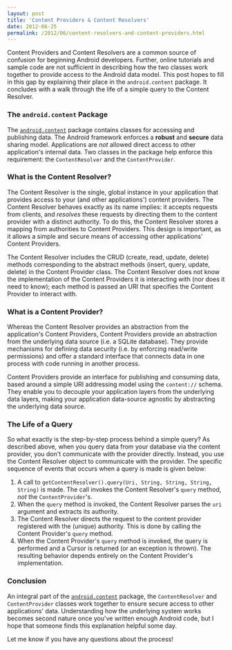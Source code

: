```yaml
---
layout: post
title: 'Content Providers & Content Resolvers'
date: 2012-06-25
permalink: /2012/06/content-resolvers-and-content-providers.html
---
```

Content Providers and Content Resolvers are a common source of confusion for beginning
Android developers. Further, online tutorials and sample code are not sufficient in
describing how the two classes work together to provide access to the Android data
model. This post hopes to fill in this gap by explaining their place in the
`android.content` package. It concludes with a walk through the life of a
simple query to the Content Resolver.

<!--more-->

### The `android.content` Package

The <a href="http://developer.android.com/reference/android/content/package-summary.html">`android.content`</a>
package contains classes for accessing and publishing data. The Android framework
enforces a **robust** and **secure** data sharing model. Applications are _not_
allowed direct access to other application's internal data. Two classes in the
package help enforce this requirement: the `ContentResolver` and the `ContentProvider`.

### What is the Content Resolver?

The Content Resolver is the single, global instance in your application that provides
access to your (and other applications') content providers. The Content Resolver
behaves exactly as its name implies: it accepts requests from clients, and _resolves_
these requests by directing them to the content provider with a distinct authority.
To do this, the Content Resolver stores a mapping from authorities to Content Providers.
This design is important, as it allows a simple and secure means of accessing other
applications' Content Providers.

The Content Resolver includes the CRUD (create, read, update, delete) methods corresponding
to the abstract methods (insert, query, update, delete) in the Content Provider class.
The Content Resolver does not know the implementation of the Content Providers it is
interacting with (nor does it need to know); each method is passed an URI that specifies
the Content Provider to interact with.

### What is a Content Provider?

Whereas the Content Resolver provides an abstraction from the application's Content Providers,
Content Providers provide an abstraction from the underlying data source
(i.e. a SQLite database). They provide mechanisms for defining data security (i.e. by
enforcing read/write permissions) and offer a standard interface that connects data
in one process with code running in another process.

Content Providers provide an interface for publishing and consuming data, based around a
simple URI addressing model using the `content://` schema. They enable you to decouple
your application layers from the underlying data layers, making your application
data-source agnostic by abstracting the underlying data source.

### The Life of a Query

So what exactly is the step-by-step process behind a simple query? As described above,
when you query data from your database via the content provider, you don't communicate
with the provider directly. Instead, you use the Content Resolver object to communicate
with the provider. The specific sequence of events that occurs when a query is made
is given below:

  1. A call to `getContentResolver().query(Uri, String, String, String, String)` is made. 
     The call invokes the Content Resolver's `query` method, _not_ the `ContentProvider`'s.
  2. When the `query` method is invoked, the Content Resolver parses the `uri` argument 
     and extracts its authority.
  3. The Content Resolver directs the request to the content provider registered with the
     (unique) authority. This is done by calling the Content Provider's `query` method.
  4. When the Content Provider's `query` method is invoked, the query is performed and
     a Cursor is returned (or an exception is thrown). The resulting behavior depends
     entirely on the Content Provider's implementation.

### Conclusion

An integral part of the 
<a href="http://developer.android.com/reference/android/content/package-summary.html">`android.content`</a>
package, the `ContentResolver` and `ContentProvider` classes work together to
ensure secure access to other applications' data. Understanding how the underlying
system works becomes second nature once you've written enough Android code, but I
hope that someone finds this explanation helpful some day.

Let me know if you have any questions about the process!
